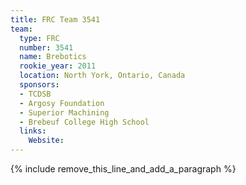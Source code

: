 ```yaml
---
title: FRC Team 3541
team:
  type: FRC
  number: 3541
  name: Brebotics
  rookie_year: 2011
  location: North York, Ontario, Canada
  sponsors:
  - TCDSB
  - Argosy Foundation
  - Superior Machining
  - Brebeuf College High School
  links:
    Website:
---
```


{% include remove_this_line_and_add_a_paragraph %}